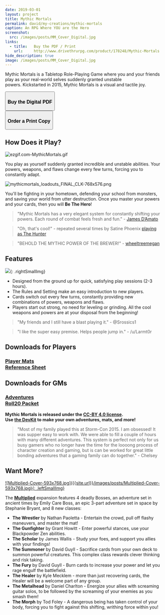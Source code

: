 ```yaml
---
date: 2019-03-01
layout: project
title: Mythic Mortals
permalink: david/my-creations/mythic-mortals
caption: An RPG Where YOU are the Hero
screenshot:
  src: /images/posts/MM_Cover_Digital.jpg
links: 
  - title:   Buy the PDF / Print
    url:     http://www.drivethrurpg.com/product/178248/Mythic-Mortals
hide_description: true
image: /images/posts/MM_Cover_Digital.jpg
---
```

Mythic Mortals is a Tabletop Role-Playing Game where you and your friends play as your real-world selves suddenly granted unstable powers. Kickstarted in 2015, Mythic Mortals is a visual and tactile joy.

<div class="row centerButtons">
  <div class="col-md-6 col-12">
    <button class="btn wyrd-btn" onclick="location.href='https://davidschirduan.itch.io/mythic-mortals'">
      <h3>Buy the Digital PDF</h3>
    </button>
  </div>
  <div class="col-md-6 col-12">
    <button class="btn wyrd-btn" onclick="location.href='http://www.drivethrurpg.com/product/178248/Mythic-Mortals'">
      <h3>Order a Print Copy</h3>
    </button>
  </div>
</div>

## How Does it Play?

![ezgif.com-MythicMortals.gif]({{site.url}}/images/posts/ezgif.com-MythicMortals.gif)

You play as yourself suddenly granted incredible and unstable abilities. Your powers, weapons, and flaws change every few turns, forcing you to constantly adapt.

![mythicmortals_loadouts_FINAL_CLK-768x576.png]({{site.url}}/images/posts/mythicmortals_loadouts_FINAL_CLK-768x576.png)

You'll be fighting in your hometown, defending your school from monsters, and saving your world from utter destruction. Once you master your powers and your cards, then you will **Be The Hero**!

> "Mythic Mortals has a very elegant system for constantly shifting your powers. Each round of combat feels fresh and fun." - [James D’Amato](http://oneshotpodcast.com/one-shot/120-mythic-mortals/)

> "Oh, that's cool!" - repeated several times by Satine Phoenix [playing as The Hunter](http://gameschool.tsrpn.com/2018/07/15/126-mythic-mortals/)

> "BEHOLD THE MYTHIC POWER OF THE BREWER!" - [wheeltreemegan](https://www.instagram.com/wheeltreemegan/)

## Features

![]({{site.url}}/images/posts/28dad8964fabda72122ecb08caad7fd7_original-512x768.png){: .rightSmallImg} 

 * Designed from the ground up for quick, satisfying play sessions (2-3 hours).
 * The Rules and Setting make an easy introduction to new players.
 * Cards switch out every few turns, constantly providing new combinations of powers, weapons and flaws.
 * Players start out strong, no need for leveling or grinding. All the cool weapons and powers are at your disposal from the beginning!

> "My friends and I still have a blast playing it." - @Srossics1

> "I like the super easy premise. Helps people jump in." - /u/Larmt0r

<div class="row centerButtons">
  <div class="col tightSpacing"><h2 class="tightSpacing">Downloads for Players</h2><h3><a href="{{site.url}}/files/MythicMortals_Core_PlayerMats.pdf">Player Mats</a><br><a href="{{site.url}}/files/MythicMortals_Core_Reference.pdf">Reference Sheet</a></h3></div>
  <div class="col tightSpacing"><h2 class="tightSpacing">Downloads for GMs</h2><h3><a href="{{site.url}}/files/MythicMortals_Adventures.zip">Adventures</a><br><a href="{{site.url}}/files/Roll20-Packet.zip">Roll20 Packet</a></h3></div>
</div>	
	
<p class="centerButtons"><strong>Mythic Mortals is released under the <a href="https://creativecommons.org/licenses/by/4.0/">CC-BY 4.0 license</a>.<br>Use <a href="{{site.url}}/files/MM_DevKit.zip">the DevKit</a> to make your own adventures, mats, and more!</strong></p>

> "Most of my family played this at Storm-Con 2015. I am obsessed! It was supper easy to work with. We were able to fill a couple of hours with many different adventures. This system is perfect not only for us busy gamers who no longer have the time for the loooong process of character creation and gaming, but is can be worked for great little bonding adventures that a gaming family can do together." - Chelsey

## Want More?

<a href="https://davidschirduan.itch.io/mythic-mortals-multiplied"> 
![Multiplied-Cover-593x768.jpg]({{site.url}}/images/posts/Multiplied-Cover-593x768.jpg){: .leftSmallImg} 
</a>

The **[Multiplied](https://davidschirduan.itch.io/mythic-mortals-multiplied)** expansion features 4 deadly Bosses, an adventure set in ancient times by Emily Care Boss, an epic 3-part adventure set in space by Stephanie Bryant, and 8 new classes:

* **The Wrestler** by Nathan Paoletta - Entertain the crowd, pull off flashy maneuvers, and master the mat!
* **The Gunfighter** by Grant Howitt - Enter powerful stances, use your Blackpowder Zen abilities.
* **The Scholar** by James Wallis - Study your foes, and support you allies with your findings!
* **The Summoner** by David Guyll - Sacrifice cards from your own deck to summon powerful creatures. This complex class rewards clever thinking and risk taking.
* **The Fury** by David Guyll - Burn cards to increase your power and let you rage engulf the battlefield.
* **The Healer** by Kyle Mecklem - more than just recovering cards, the Healer will be a welcome part of any group.
* **The Metalhead** by Daniel Charlton - Energize your allies with screaming guitar solos, to be followed by the screaming of your enemies as you smash them!
* **The Morph** by Tod Foley - A dangerous being has taken control of your body, forcing you to fight against this shifting, writhing force within you!